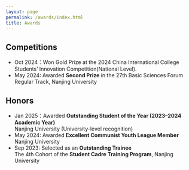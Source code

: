 ```yaml
---
layout: page
permalink: /awards/index.html
title: Awards
---
```


## Competitions

- Oct 2024：Won Gold Prize at the 2024 China International College Students’ Innovation Competition(National Level).<br>
- May 2024: Awarded **Second Prize** in the 27th Basic Sciences Forum Regular Track, Nanjing University

## Honors

- Jan 2025：Awarded **Outstanding Student of the Year (2023–2024 Academic Year)**<br>Nanjing University (University-level recognition)<br>
- May 2024: Awarded **Excellent Communist Youth League Member**<br>Nanjing University<br>
- Sep 2023: Selected as an **Outstanding Trainee** <br>The 4th Cohort of the **Student Cadre Training Program**, Nanjing University

<br>
